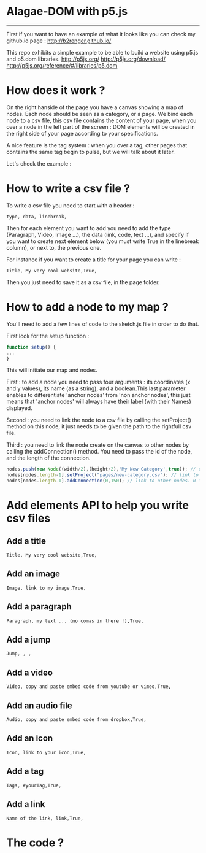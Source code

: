 # Alagae-DOM with p5.js
______________________________

First if you want to have an example of what it looks like you can check my github.io page :
http://b2renger.github.io/

This repo exhibits a simple example to be able to build a website using p5.js and p5.dom libraries.
http://p5js.org/
http://p5js.org/download/
http://p5js.org/reference/#/libraries/p5.dom


# How does it work ?

On the right hanside of the page you have a canvas showing a map of nodes. Each node should be seen as a category, or a page. We bind each node to a csv file, this csv file contains the content of your page, when you over a node in the left part of the screen : DOM elements will be created in the right side of your page according to your specifications.

A nice feature is the tag system : when you over a tag, other pages that contains the same tag begin to pulse, but we will talk about it later.

Let's check the example :



# How to write a csv file ?
To write a csv file you need to start with a header :

```
type, data, linebreak,
```
Then for each element you want to add you need to add the type (Paragraph, Video, Image ...), the data (link, code, text ...), and specify if you want to create next element below (you must write True in the linebreak column), or next to, the previous one.



For instance if you want to create a title for your page you can write :

```
Title, My very cool website,True,

```

Then you just need to save it as a csv file, in the page folder.


# How to add a node to my map ?

You'll need to add a few lines of code to the sketch.js file in order to do that.

First look for the setup function :
```javascript
function setup() {
...
}

```

This will initiate our map and nodes. 

First : to add a node you need to pass four arguments : its coordinates (x and y values), its name (as a string), and a boolean.This last parameter enables to differentiate 'anchor nodes' from 'non anchor nodes', this just means that 'anchor nodes' will always have their label (with their Names) displayed.

Second : you need to link the node to a csv file by calling the setProject() method on this node, it just needs to be given the path to the rightfull csv file.

Third : you need to link the node create on the canvas to other nodes by calling the addConnection() method. You need to pass the id of the node, and the length of the connection.


``` javascript
nodes.push(new Node((width/2),(height/2),'My New Category',true)); // create.
nodes[nodes.length-1].setProject("pages/new-category.csv"); // link to csv.
nodes[nodes.length-1].addConnection(0,150); // link to other nodes. 0 is home
```


# Add elements API to help you write csv files
## Add a title
```
Title, My very cool website,True,

```
## Add an image
```
Image, link to my image,True,

```
## Add a paragraph
```
Paragraph, my text ... (no comas in there !),True,

```
## Add a jump
```
Jump, , ,

```
## Add a video
```
Video, copy and paste embed code from youtube or vimeo,True,

```
## Add an audio file
```
Audio, copy and paste embed code from dropbox,True,

```
## Add an icon
```
Icon, link to your icon,True,

```
## Add a tag
```
Tags, #yourTag,True,

```
## Add a link
```
Name of the link, link,True,

```

# The code ?













